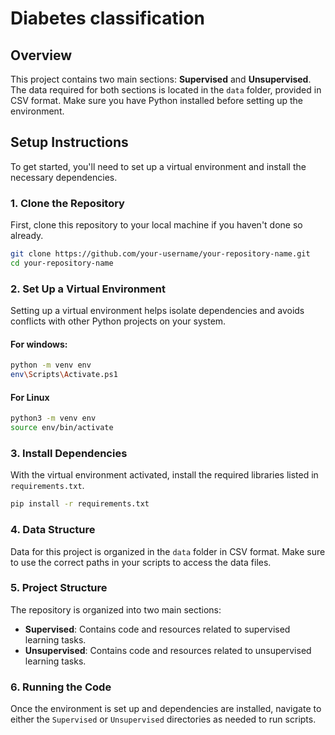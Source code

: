 
# Diabetes classification

## Overview
This project contains two main sections: **Supervised** and **Unsupervised**. The data required for both sections is located in the `data` folder, provided in CSV format. Make sure you have Python installed before setting up the environment.

## Setup Instructions

To get started, you'll need to set up a virtual environment and install the necessary dependencies.

### 1. Clone the Repository
First, clone this repository to your local machine if you haven't done so already.

```bash
git clone https://github.com/your-username/your-repository-name.git
cd your-repository-name
```
### 2. Set Up a Virtual Environment
Setting up a virtual environment helps isolate dependencies and avoids conflicts with other Python projects on your system.

#### For windows:
```bash
python -m venv env
env\Scripts\Activate.ps1
```

#### For Linux
```bash
python3 -m venv env
source env/bin/activate
```

### 3. Install Dependencies

With the virtual environment activated, install the required libraries listed in `requirements.txt`.

```bash
pip install -r requirements.txt
```

### 4. Data Structure

Data for this project is organized in the `data` folder in CSV format. Make sure to use the correct paths in your scripts to access the data files.

### 5. Project Structure

The repository is organized into two main sections:

-   **Supervised**: Contains code and resources related to supervised learning tasks.
-   **Unsupervised**: Contains code and resources related to unsupervised learning tasks.

### 6. Running the Code

Once the environment is set up and dependencies are installed, navigate to either the `Supervised` or `Unsupervised` directories as needed to run scripts.